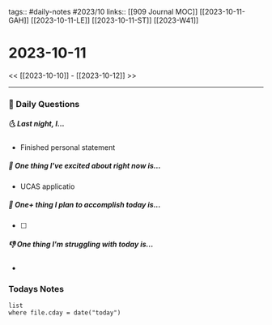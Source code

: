 tags:: #daily-notes #2023/10 
links:: [[909 Journal MOC]] [[2023-10-11-GAH]] [[2023-10-11-LE]] [[2023-10-11-ST]] [[2023-W41]]
# 2023-10-11

<< [[2023-10-10]] - [[2023-10-12]] >>

---
### 📅 Daily Questions
##### 🌜 Last night, I...
- Finished personal statement

##### 🙌 One thing I've excited about right now is...
- UCAS applicatio

##### 🚀 One+ thing I plan to accomplish today is...
- [ ] 

##### 👎 One thing I'm struggling with today is...
- 

### Todays Notes
```dataview
list 
where file.cday = date("today")
```